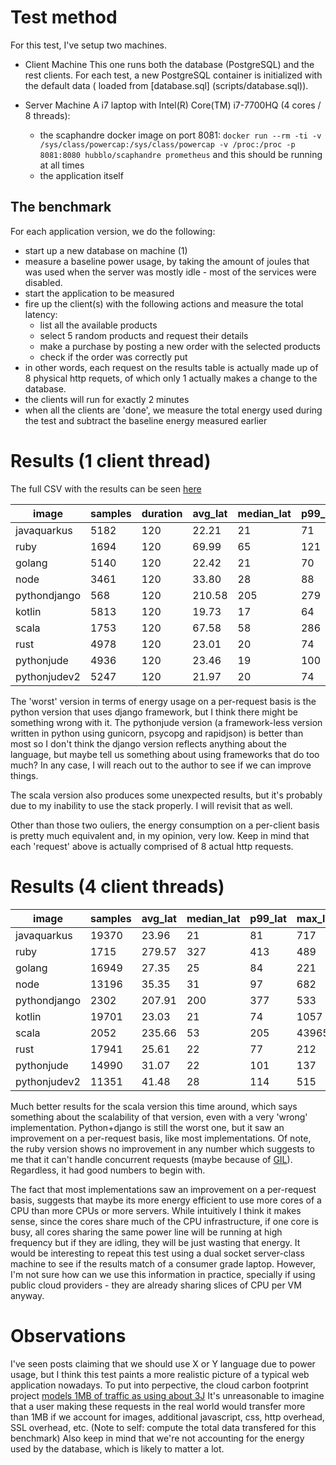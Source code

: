 # Test method

For this test, I've setup two machines.

- Client Machine
  This one runs both the database (PostgreSQL) and the rest clients. For each test, a new PostgreSQL container is initialized with the default data (
  loaded from [database.sql] (scripts/database.sql)).

- Server Machine
  A i7 laptop with Intel(R) Core(TM) i7-7700HQ (4 cores / 8 threads):
    - the scaphandre docker image on port
      8081: ```docker run --rm -ti -v /sys/class/powercap:/sys/class/powercap -v /proc:/proc -p 8081:8080 hubblo/scaphandre prometheus``` and this
      should be running at all times
    - the application itself

## The benchmark

For each application version, we do the following:

- start up a new database on machine (1)
- measure a baseline power usage, by taking the amount of joules that was used when the server was mostly idle - most of the services were disabled.
- start the application to be measured
- fire up the client(s)  with the following actions and measure the total latency:
    - list all the available products
    - select 5 random products and request their details
    - make a purchase by posting a new order with the selected products
    - check if the order was correctly put
- in other words, each request on the results table is actually made up of 8 physical http requets, of which only 1 actually makes a change to the
  database.
- the clients will run for exactly 2 minutes
- when all the clients are 'done', we measure the total energy used during the test and subtract the baseline energy measured earlier

# Results (1 client thread)

The full CSV with the results can be seen [here](test2.csv)

| image        | samples | duration | avg_lat | median_lat | p99_lat | max_lat | energy(J) | avg_power(W) | energy_per_req |
|--------------|---------|----------|---------|------------|---------|---------|-----------|--------------|----------------|
| javaquarkus  | 5182    | 120      | 22.21   | 21         | 71      | 559     | 318.77    | 318.77       | 0.06           |
| ruby         | 1694    | 120      | 69.99   | 65         | 121     | 191     | 223.41    | 223.41       | 0.13           |
| golang       | 5140    | 120      | 22.42   | 21         | 70      | 77      | 248.86    | 248.86       | 0.05           |
| node         | 3461    | 120      | 33.80   | 28         | 88      | 119     | 182.89    | 182.89       | 0.05           |
| pythondjango | 568     | 120      | 210.58  | 205        | 279     | 467     | 507.56    | 507.56       | 0.89           |
| kotlin       | 5813    | 120      | 19.73   | 17         | 64      | 308     | 302.70    | 302.70       | 0.05           |
| scala        | 1753    | 120      | 67.58   | 58         | 286     | 1102    | 945.33    | 945.33       | 0.54           |
| rust         | 4978    | 120      | 23.01   | 20         | 74      | 1544    | 106.05    | 106.05       | 0.02           |
| pythonjude   | 4936    | 120      | 23.46   | 19         | 100     | 329     | 185.51    | 185.51       | 0.04           |
| pythonjudev2 | 5247    | 120      | 21.97   | 20         | 74      | 112     | 195.21    | 195.21       | 0.04           |

The 'worst' version in terms of energy usage on a per-request basis is the python version that uses django framework, but I think there might be
something wrong with it. The pythonjude version (a framework-less version written in python using gunicorn, psycopg and rapidjson) is better than most
so I don't think the django version reflects anything about the language, but maybe tell us something about using frameworks that do too much? In any
case, I will reach out to the author to see if we can improve things.

The scala version also produces some unexpected results, but it's probably due to my inability to use the stack properly. I will revisit that as well.

Other than those two ouliers, the energy consumption on a per-client basis is pretty much equivalent and, in my opinion, very low. Keep in mind that
each 'request' above is actually comprised of 8 actual http requests.

# Results (4 client threads)

| image        | samples | avg_lat | median_lat | p99_lat | max_lat | energy(J) | avg_power(W) | energy_per_req |
|--------------|---------|---------|------------|---------|---------|-----------|--------------|----------------|
| javaquarkus  | 19370   | 23.96   | 21         | 81      | 717     | 482.33    | 482.33       | 0.02           |
| ruby         | 1715    | 279.57  | 327        | 413     | 489     | 204.44    | 204.44       | 0.12           |
| golang       | 16949   | 27.35   | 25         | 84      | 221     | 332.64    | 332.64       | 0.02           |
| node         | 13196   | 35.35   | 31         | 97      | 682     | 516.11    | 516.11       | 0.04           |
| pythondjango | 2302    | 207.91  | 200        | 377     | 533     | 1574.73   | 1574.73      | 0.68           |
| kotlin       | 19701   | 23.03   | 21         | 74      | 1057    | 474.35    | 474.35       | 0.02           |
| scala        | 2052    | 235.66  | 53         | 205     | 43965   | 239.77    | 239.77       | 0.12           |
| rust         | 17941   | 25.61   | 22         | 77      | 212     | 225.37    | 225.37       | 0.01           |
| pythonjude   | 14990   | 31.07   | 22         | 101     | 137     | 447.92    | 447.92       | 0.03           |
| pythonjudev2 | 11351   | 41.48   | 28         | 114     | 515     | 325.35    | 325.35       | 0.03           |

Much better results for the scala version this time around, which says something about the scalability of that version, even with a very 'wrong'
implementation.
Python+django is still the worst one, but it saw an improvement on a per-request basis, like most implementations. Of note, the ruby version shows no
improvement in any number which suggests to me that it can't handle concurrent requests (maybe because
of [GIL](https://en.wikipedia.org/wiki/Global_interpreter_lock)). Regardless, it had good numbers to begin with.

The fact that most implementations saw an improvement on a per-request basis, suggests that maybe its more energy efficient to use more cores of a CPU
than more CPUs or more servers. While intuitively I think it makes sense, since the cores share much of the CPU infrastructure, if one core is busy,
all cores sharing the same power line will be running at high frequency but if they are idling, they will be just wasting that energy. It would be
interesting to repeat this test using a dual socket server-class machine to see if the results match of a consumer grade laptop.
However, I'm not sure how can we use this information in practice, specially if using public cloud providers - they are already sharing slices of CPU
per VM anyway.

# Observations

I've seen posts claiming that we should use X or Y language due to power usage, but I think this test paints a more realistic picture of a typical web
application nowadays. To put into perpective, the cloud carbon footprint
project [models 1MB of traffic as using about 3J](https://www.cloudcarbonfootprint.org/docs/methodology/#networking)
It's unreasonable to imagine that a user making these requests in the real world would transfer more than 1MB if we account for images, additional
javascript, css, http overhead, SSL overhead, etc. (Note to self: compute the total data transfered for this benchmark)
Also keep in mind that we're not accounting for the energy used by the database, which is likely to matter a lot.


